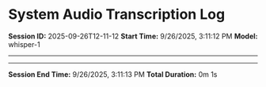 # System Audio Transcription Log

**Session ID:** 2025-09-26T12-11-12
**Start Time:** 9/26/2025, 3:11:12 PM
**Model:** whisper-1

---


---

**Session End Time:** 9/26/2025, 3:11:13 PM
**Total Duration:** 0m 1s
